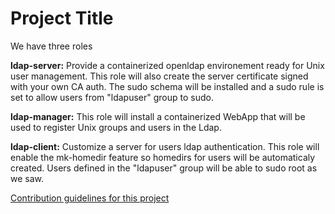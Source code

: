 # Project Title

We have three roles

**ldap-server:** Provide a containerized openldap environement ready for Unix user management. This role will also create the server certificate signed with your own CA auth. The sudo schema will be installed and a sudo rule is set to allow users from "ldapuser" group to sudo.

**ldap-manager:** This role will install a containerized WebApp that will be used to register Unix groups and users in the Ldap.

**ldap-client:** Customize a server for users ldap authentication. This role will enable the mk-homedir feature so homedirs for users will be automaticaly created. Users defined in the "ldapuser" group will be able to sudo root as we saw.

[Contribution guidelines for this project](ldap-server/README.md)
